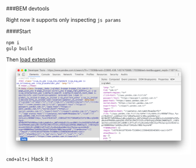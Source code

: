 ###BEM devtools

Right now it supports only inspecting `js params`

####Start
```
npm i
gulp build
```
Then [load extension](https://developer.chrome.com/extensions/getstarted#unpacked)
![Open in separate devtools](/assets/how-to-2.png?raw=true "Open in separate devtools")
`cmd+alt+i`
Hack it :)
